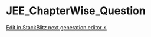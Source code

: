 # JEE_ChapterWise_Question

[Edit in StackBlitz next generation editor ⚡️](https://stackblitz.com/~/github.com/AJAY2210121/JEE_ChapterWise_Question)